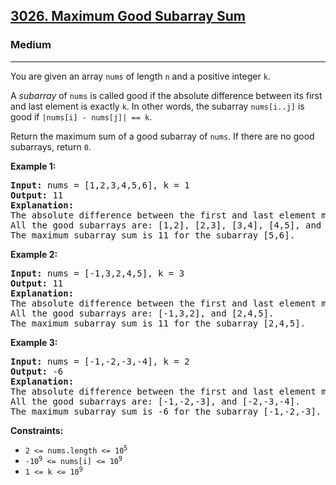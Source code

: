 <h2><a href="https://leetcode.com/problems/maximum-good-subarray-sum">3026. Maximum Good Subarray Sum</a></h2>
<h3>Medium</h3>
<hr>
<p>You are given an array <code>nums</code> of length <code>n</code> and a positive integer <code>k</code>.</p>
<p>A <i>subarray</i> of <code>nums</code> is called good if the absolute difference between its first and last element is exactly <code>k</code>. In other words, the subarray <code>nums[i..j]</code> is good if <code>|nums[i] - nums[j]| == k</code>.</p>
<p>Return the maximum sum of a good subarray of <code>nums</code>. If there are no good subarrays, return <code>0</code>.</p>

<p><strong>Example 1:</strong></p>
<pre>
<strong>Input:</strong> nums = [1,2,3,4,5,6], k = 1
<strong>Output:</strong> 11
<strong>Explanation:</strong> 
The absolute difference between the first and last element must be 1 for a good subarray. 
All the good subarrays are: [1,2], [2,3], [3,4], [4,5], and [5,6]. 
The maximum subarray sum is 11 for the subarray [5,6].
</pre>

<p><strong>Example 2:</strong></p>
<pre>
<strong>Input:</strong> nums = [-1,3,2,4,5], k = 3
<strong>Output:</strong> 11
<strong>Explanation:</strong> 
The absolute difference between the first and last element must be 3 for a good subarray. 
All the good subarrays are: [-1,3,2], and [2,4,5]. 
The maximum subarray sum is 11 for the subarray [2,4,5].
</pre>

<p><strong>Example 3:</strong></p>
<pre>
<strong>Input:</strong> nums = [-1,-2,-3,-4], k = 2
<strong>Output:</strong> -6
<strong>Explanation:</strong> 
The absolute difference between the first and last element must be 2 for a good subarray. 
All the good subarrays are: [-1,-2,-3], and [-2,-3,-4]. 
The maximum subarray sum is -6 for the subarray [-1,-2,-3].
</pre>

<p><strong>Constraints:</strong></p>
<ul>
<li><code>2 <= nums.length <= 10<sup>5</sup></code></li>
<li><code>-10<sup>9</sup> <= nums[i] <= 10<sup>9</sup></code></li>
<li><code>1 <= k <= 10<sup>9</sup></code></li>
</ul>
